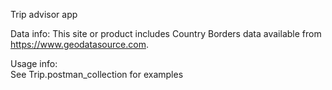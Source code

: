 Trip advisor app

Data info:
This site or product includes Country Borders data available from https://www.geodatasource.com.

Usage info:<br>
See Trip.postman_collection for examples